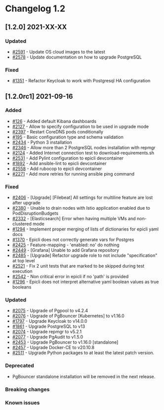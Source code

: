 # Changelog 1.2

## [1.2.0] 2021-XX-XX

### Updated

- [#2591](https://github.com/epiphany-platform/epiphany/issues/2591) - Update OS cloud images to the latest
- [#2578](https://github.com/epiphany-platform/epiphany/issues/2578) - Update documentation on how to upgrade PostgreSQL

### Fixed

- [#1351](https://github.com/epiphany-platform/epiphany/issues/1351) - Refactor Keycloak to work with Postgresql HA configuration

## [1.2.0rc1] 2021-09-16

### Added

- [#126](https://github.com/epiphany-platform/epiphany/issues/126) - Added default Kibana dashboards
- [#2127](https://github.com/epiphany-platform/epiphany/issues/2127) - Allow to specify configuration to be used in upgrade mode
- [#2397](https://github.com/epiphany-platform/epiphany/issues/2397) - Restart CoreDNS pods conditionally
- [#195](https://github.com/epiphany-platform/epiphany/issues/195) - Basic configuration type and schema validation
- [#2434](https://github.com/epiphany-platform/epiphany/issues/2434) - Python 3 installation
- [#2346](https://github.com/epiphany-platform/epiphany/issues/2346) - Allow more than 2 PostgreSQL nodes installation with repmgr
- [#2124](https://github.com/epiphany-platform/epiphany/issues/2124) - Added Internet connection test to download-requirements.sh
- [#2531](https://github.com/epiphany-platform/epiphany/issues/2531) - Add Pylint configuration to epicli devcontainer
- [#1892](https://github.com/epiphany-platform/epiphany/issues/1892) - Add ansible-lint to epicli devcontainer
- [#2558](https://github.com/epiphany-platform/epiphany/issues/2558) - Add rubocop to epicli devcontainer
- [#2271](https://github.com/epiphany-platform/epiphany/issues/2271) - Add more retries for running ansible ping command

### Fixed

- [#2406](https://github.com/epiphany-platform/epiphany/issues/2406) - [Upgrade] [Filebeat] All settings for multiline feature are lost after upgrade
- [#2380](https://github.com/epiphany-platform/epiphany/issues/2380) - Unable to drain nodes with Istio application enabled due to PodDisruptionBudgets
- [#2332](https://github.com/epiphany-platform/epiphany/issues/2332) - [Elasticsearch] Error when having multiple VMs and non-clustered mode
- [#1294](https://github.com/epiphany-platform/epiphany/issues/1294) - Implement proper merging of lists of dictionaries for epicli yaml docs
- [#1370](https://github.com/epiphany-platform/epiphany/issues/1370) - Epicli does not correctly generate vars for Postgres
- [#2425](https://github.com/epiphany-platform/epiphany/issues/2425) - Feature-mapping - 'enabled: no' do nothing
- [#2449](https://github.com/epiphany-platform/epiphany/issues/2449) - [Grafana] Unable to add Grafana repository
- [#2485](https://github.com/epiphany-platform/epiphany/issues/2485) - [Upgrade] Refactor upgrade role to not include "specification" at top level
- [#2521](https://github.com/epiphany-platform/epiphany/issues/2521) - Fix 2 unit tests that are marked to be skipped during test execution
- [#2542](https://github.com/epiphany-platform/epiphany/issues/2542) - Non critical error in epicli if no 'path' is provided
- [#1296](https://github.com/epiphany-platform/epiphany/issues/1296) - Epicli does not interpret alternative yaml boolean values as true booleans

### Updated

- [#2075](https://github.com/epiphany-platform/epiphany/issues/2075) - Upgrade of Pgpool to v4.2.4
- [#2076](https://github.com/epiphany-platform/epiphany/issues/2076) - Upgrade of PgBouncer [Kubernetes] to v1.16.0
- [#1797](https://github.com/epiphany-platform/epiphany/issues/1797) - Upgrade Keycloak to v14.0.0
- [#1861](https://github.com/epiphany-platform/epiphany/issues/1861) - Upgrade PostgreSQL to v13
- [#2074](https://github.com/epiphany-platform/epiphany/issues/2074) - Upgrade repmgr to v5.2.1
- [#2077](https://github.com/epiphany-platform/epiphany/issues/2077) - Upgrade PgAudit to v1.5.0
- [#2453](https://github.com/epiphany-platform/epiphany/issues/2453) - Upgrade PgBouncer to v1.16.0 [standalone]
- [#2457](https://github.com/epiphany-platform/epiphany/issues/2457) - Upgrade Docker-CE to v20.10.8
- [#2511](https://github.com/epiphany-platform/epiphany/issues/2511) - Upgrade Python packages to at least the latest patch version.

### Deprecated

- PgBouncer standalone installation will be removed in the next release.


### Breaking changes

### Known issues
